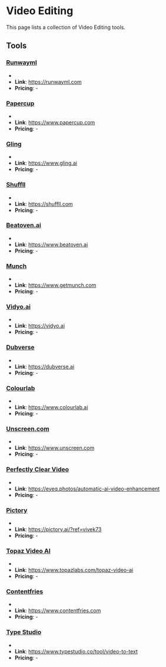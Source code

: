 # Video Editing

This page lists a collection of Video Editing tools.

## Tools

### [Runwayml](https://runwayml.com)
-
- **Link**: https://runwayml.com
- **Pricing**: -

### [Papercup](https://www.papercup.com)
-
- **Link**: https://www.papercup.com
- **Pricing**: -

### [Gling](https://www.gling.ai)
-
- **Link**: https://www.gling.ai
- **Pricing**: -

### [Shuffll](https://shuffll.com)
-
- **Link**: https://shuffll.com
- **Pricing**: -

### [Beatoven.ai](https://www.beatoven.ai)
-
- **Link**: https://www.beatoven.ai
- **Pricing**: -

### [Munch](https://www.getmunch.com)
-
- **Link**: https://www.getmunch.com
- **Pricing**: -

### [Vidyo.ai](https://vidyo.ai)
-
- **Link**: https://vidyo.ai
- **Pricing**: -

### [Dubverse](https://dubverse.ai)
-
- **Link**: https://dubverse.ai
- **Pricing**: -

### [Colourlab](https://www.colourlab.ai)
-
- **Link**: https://www.colourlab.ai
- **Pricing**: -

### [Unscreen.com](https://www.unscreen.com)
-
- **Link**: https://www.unscreen.com
- **Pricing**: -

### [Perfectly Clear Video](https://eyeq.photos/automatic-ai-video-enhancement)
-
- **Link**: https://eyeq.photos/automatic-ai-video-enhancement
- **Pricing**: -

### [Pictory](https://pictory.ai/?ref=vivek73)
-
- **Link**: https://pictory.ai/?ref=vivek73
- **Pricing**: -

### [Topaz Video AI](https://www.topazlabs.com/topaz-video-ai)
-
- **Link**: https://www.topazlabs.com/topaz-video-ai
- **Pricing**: -

### [Contentfries](https://www.contentfries.com)
-
- **Link**: https://www.contentfries.com
- **Pricing**: -

### [Type Studio](https://www.typestudio.co/tool/video-to-text)
-
- **Link**: https://www.typestudio.co/tool/video-to-text
- **Pricing**: -

